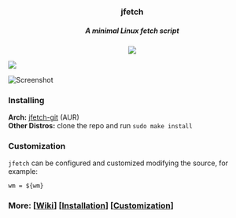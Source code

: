 <h3 align="center">jfetch</h3>

<h5 align="center">A minimal Linux fetch script</h5>

<p align="center">
<a href="./license"><img src="https://img.shields.io/github/license/Jimmysit0/jfetch?style=for-the-badge&logo=appveyor"></a>
</p>

<p1 align="center">
<img src="https://cdn.discordapp.com/attachments/767176974312538116/813880422608928819/unknown.png">
</p1>

![Screenshot](https://cdn.discordapp.com/attachments/767176974312538116/813880422608928819/unknown.png)

### Installing
**Arch:** [jfetch-git](https://aur.archlinux.org/packages/jfetch-git/) (AUR)  
**Other Distros:** clone the repo and run `sudo make install`

### Customization
`jfetch` can be configured and customized modifying the source, for example:
```
wm = ${wm}
```

### More: \[[Wiki](https://github.com/Jimmysit0/jfetch/wiki)\] \[[Installation](https://github.com/Jimmysit0/jfetch/wiki/Installation)\] \[[Customization](https://github.com/Jimmysit0/jfetch/wiki/customization)\]

